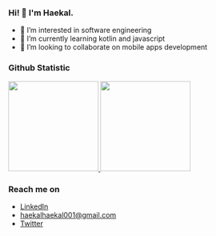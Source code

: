 ### Hi! 👋 I'm Haekal.

- 👀 I’m interested in software engineering
- 🌱 I’m currently learning kotlin and javascript
- 💞️ I’m looking to collaborate on mobile apps development

<!---
haekal2/haekal2 is a ✨ special ✨ repository because its `README.md` (this file) appears on your GitHub profile.
You can click the Preview link to take a look at your changes.
--->

### Github Statistic
<p align="left">
<a href="https://github.com/rifkyhaekal">
  <img height="180em" src="https://github-readme-stats-eight-theta.vercel.app/api?username=gilangadhan&show_icons=true&theme=algolia&include_all_commits=true&count_private=true"/>
  <img height="180em" src="https://github-readme-stats-eight-theta.vercel.app/api/top-langs/?username=gilangadhan&layout=compact&langs_count=8&theme=algolia"/>
</a>
</p>

### Reach me on
- <a href="https://www.linkedin.com/in/rifky-haekal-1a3567175/">LinkedIn</a>
- haekalhaekal001@gmail.com
- <a href="https://twitter.com/rifkyhaekal">Twitter</a>

